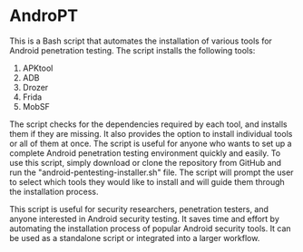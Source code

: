 # AndroPT
This is a Bash script that automates the installation of various tools for Android penetration testing. The script installs the following tools:
 1. APKtool
 2. ADB
 3. Drozer
 4. Frida
 5. MobSF
 
 The script checks for the dependencies required by each tool, and installs them if they are missing. It also provides the option to install individual tools or all of them at once. The script is useful for anyone who wants to set up a complete Android penetration testing environment quickly and easily.
 To use this script, simply download or clone the repository from GitHub and run the "android-pentesting-installer.sh" file. The script will prompt the user to select which tools they would like to install and will guide them through the installation process.

This script is useful for security researchers, penetration testers, and anyone interested in Android security testing. It saves time and effort by automating the installation process of popular Android security tools. It can be used as a standalone script or integrated into a larger workflow.

